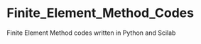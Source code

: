 Finite_Element_Method_Codes
===========================

Finite Element Method codes written in Python and Scilab